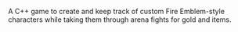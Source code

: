 A C++ game to create and keep track of custom Fire Emblem-style characters while taking them through arena fights for gold and items.

